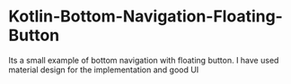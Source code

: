 # Kotlin-Bottom-Navigation-Floating-Button
Its a small example of bottom navigation with floating button. I have used material design for the implementation and good UI
